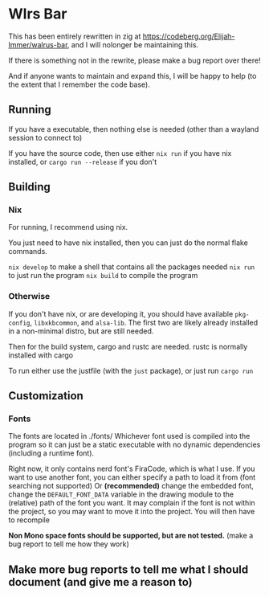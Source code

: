 # Wlrs Bar
This has been entirely rewritten in zig at https://codeberg.org/Elijah-Immer/walrus-bar, and I will nolonger be maintaining this.

If there is something not in the rewrite, please make a bug report over there!

And if anyone wants to maintain and expand this, I will be happy to help (to the extent that I remember the code base).

## Running
If you have a executable, then nothing else is needed (other than a wayland session to connect to)

If you have the source code, then use either
`nix run` if you have nix installed, or
`cargo run --release` if you don't

## Building 
### Nix
For running, I recommend using nix.

You just need to have nix installed, then you can just do the normal flake commands.

`nix develop` to make a shell that contains all the packages needed
`nix run` to just run the program
`nix build` to compile the program

### Otherwise
If you don't have nix, or are developing it, you should have available
`pkg-config`, `libxkbcommon`, and `alsa-lib`.
The first two are likely already installed in a non-minimal distro, but are still needed.

Then for the build system, cargo and rustc are needed. rustc is normally installed with cargo

To run either use the justfile (with the `just` package), or just run `cargo run`


## Customization
### Fonts
The fonts are located in ./fonts/
Whichever font used is compiled into the program so it can just be a static 
executable with no dynamic dependencies (including a runtime font).

Right now, it only contains nerd font's FiraCode, which is what I use.
If you want to use another font, you can either specify a path to load it from
(font searching not supported)
Or **(recommended)** change the embedded font, change the `DEFAULT_FONT_DATA` variable
in the drawing module to the (relative) path of the font you want.
It may complain if the font is not within the project, so you may want to move it into the project.
You will then have to recompile

**Non Mono space fonts should be supported, but are not tested.** (make a bug report to tell me how they work)

## Make more bug reports to tell me what I should document (and give me a reason to)
